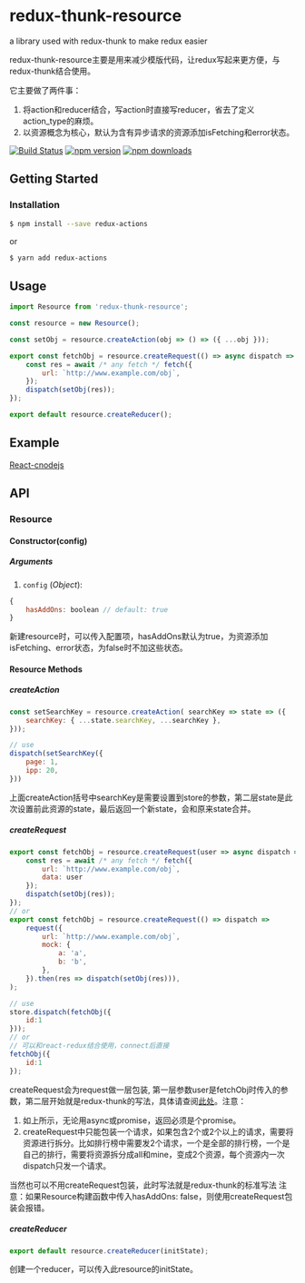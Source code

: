 # redux-thunk-resource
a library used with redux-thunk to make redux easier

redux-thunk-resource主要是用来减少模版代码，让redux写起来更方便，与redux-thunk结合使用。

它主要做了两件事：
1. 将action和reducer结合，写action时直接写reducer，省去了定义action_type的麻烦。
2. 以资源概念为核心，默认为含有异步请求的资源添加isFetching和error状态。

[![Build Status](https://travis-ci.org/wcxaa/redux-thunk-resource.svg?branch=master)](https://travis-ci.org/wcxaa/redux-thunk-resource)
[![npm version](http://img.shields.io/npm/v/redux-thunk-resource.svg)](https://www.npmjs.com/package/redux-thunk-resource)
[![npm downloads](http://img.shields.io/npm/dm/redux-thunk-resource.svg)](https://www.npmjs.com/package/redux-thunk-resource)

## Getting Started
### Installation
```bash
$ npm install --save redux-actions
```
or
```bash
$ yarn add redux-actions
```

## Usage
```js
import Resource from 'redux-thunk-resource';

const resource = new Resource();

const setObj = resource.createAction(obj => () => ({ ...obj }));

export const fetchObj = resource.createRequest(() => async dispatch => {
    const res = await /* any fetch */ fetch({
        url: `http://www.example.com/obj`,
    });
    dispatch(setObj(res));
});

export default resource.createReducer();

```

## Example
[React-cnodejs](https://github.com/wcxaa/React-cnodejs)


## API
### Resource
#### Constructor(config)
#####  Arguments
1. `config` (*Object*): 
```js
{
    hasAddOns: boolean // default: true
}
```
新建resource时，可以传入配置项，hasAddOns默认为true，为资源添加isFetching、error状态，为false时不加这些状态。

#### Resource Methods
##### createAction
```js
const setSearchKey = resource.createAction( searchKey => state => ({
    searchKey: { ...state.searchKey, ...searchKey },
}));

// use
dispatch(setSearchKey({
    page: 1,
    ipp: 20,
}))
```
上面createAction括号中searchKey是需要设置到store的参数，第二层state是此次设置前此资源的state，最后返回一个新state，会和原来state合并。

##### createRequest
```js
export const fetchObj = resource.createRequest(user => async dispatch => {
    const res = await /* any fetch */ fetch({
        url: `http://www.example.com/obj`,
        data: user
    });
    dispatch(setObj(res));
});
// or
export const fetchObj = resource.createRequest(() => dispatch =>
    request({
        url: `http://www.example.com/obj`,
        mock: {
            a: 'a',
            b: 'b',
        },
    }).then(res => dispatch(setObj(res))),
);

// use
store.dispatch(fetchObj({
	id:1
}));
// or
// 可以和react-redux结合使用，connect后直接
fetchObj({
	id:1
});
```
createRequest会为request做一层包装, 第一层参数user是fetchObj时传入的参数，第二层开始就是redux-thunk的写法，具体请查阅[此处](https://github.com/gaearon/redux-thunk#motivation)。注意：
1. 如上所示，无论用async或promise，返回必须是个promise。
2. createRequest中只能包装一个请求，如果包含2个或2个以上的请求，需要将资源进行拆分。比如排行榜中需要发2个请求，一个是全部的排行榜，一个是自己的排行，需要将资源拆分成all和mine，变成2个资源，每个资源内一次dispatch只发一个请求。

当然也可以不用createRequest包装，此时写法就是redux-thunk的标准写法
注意：如果Resource构建函数中传入hasAddOns: false，则使用createRequest包装会报错。

##### createReducer
```js
export default resource.createReducer(initState);
```
创建一个reducer，可以传入此resource的initState。



